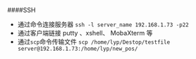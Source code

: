 ####SSH
- 通过命令连接服务器
	`ssh -l server_name 192.168.1.73 -p22 `
- 通过客户端链接
	putty 、xshell、 MobaXterm 等
- 通过`scp`命令传输文件
	`scp /home/lyp/Destop/testfile server@192.168.1.73:/home/lyp/new_pos/`